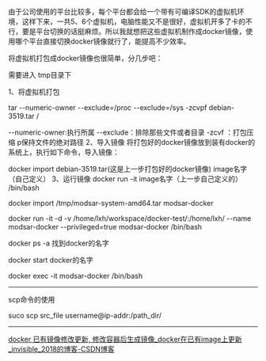 
由于公司使用的平台比较多，每个平台都会给一个带有可编译SDK的虚拟机环境，这样下来，一共5、6个虚拟机，电脑性能又不是很好，虚拟机开多了卡的不行，要是平台切换的话挺麻烦。所以我就想把这些虚拟机制作成docker镜像，使用哪个平台直接切换docker镜像就行了，能提高不少效率。

将虚拟机打包成docker镜像也很简单，分几步吧：

需要进入 tmp目录下 

1、将虚拟机打包
 

tar --numeric-owner --exclude=/proc --exclude=/sys -zcvpf debian-3519.tar /


--numeric-owner:执行所属
--exclude：排除那些文件或者目录 
-zcvf ：打包压缩 p保持文件的绝对路径
2、导入镜像
将打包好的docker镜像放到装有docker的系统上，执行如下命令，导入镜像：

docker import debian-3519.tar(这是上一步打包好的docker镜像) image名字（自己定义）
3、运行镜像
docker run -it  image名字（上一步自己定义的） /bin/bash



docker import /tmp/modsar-system-amd64.tar modsar-docker

docker run -it -d -v /home/lxh/workspace/docker-test/:/home/lxh/ --name modsar-docker --privileged=true modsar-docker /bin/bash

docker ps -a   找到docker的名字

docker start docker的名字

docker exec -it modsar-docker  /bin/bash



---
scp命令的使用

suco scp  src_file username@ip-addr:/path_dir/ 

----


[docker 已有镜像修改更新, 修改容器后生成镜像_docker在已有image上更新_invisible_2018的博客-CSDN博客](https://blog.csdn.net/fkk921912333/article/details/108200394)
